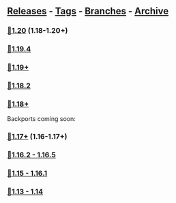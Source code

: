 ## [Releases](https://github.com/InfamousMusicify/MOTD/releases/) - [Tags](https://github.com/InfamousMusicify/MOTD/tags/) - [Branches](https://github.com/InfamousMusicify/MOTD/branches) - [Archive](https://github.com/InfamousMusicify/MOTD/releases/tag/Archive)     


### [🔗1.20](https://github.com/InfamousMusicify/MOTD/releases/download/1.20/TRMotd_Full_V6.23.2-1.20.zip) (1.18-1.20+)    

### [🔗1.19.4](https://github.com/InfamousMusicify/MOTD/releases/download/1.19.4/TRMotd_Full_V6.23.2-1.19.4.zip)    

### [🔗1.19+](https://github.com/InfamousMusicify/MOTD/releases/download/1.19/TRMotd_Full_V6.23.2-1.19.zip)   

### [🔗1.18.2](https://github.com/InfamousMusicify/MOTD/releases/download/1.18.2/TRMotd_Full_V6.23.2-1.18.2.zip)  

### [🔗1.18+](https://github.com/InfamousMusicify/MOTD/releases/download/1.18/TRMotd_Full_V6.23.2-1.18.zip)       

Backports coming soon:
### [🔗1.17+]() (1.16-1.17+)   

### [🔗1.16.2 - 1.16.5]()   

### [🔗1.15 - 1.16.1]()   

### [🔗1.13 - 1.14]()    
